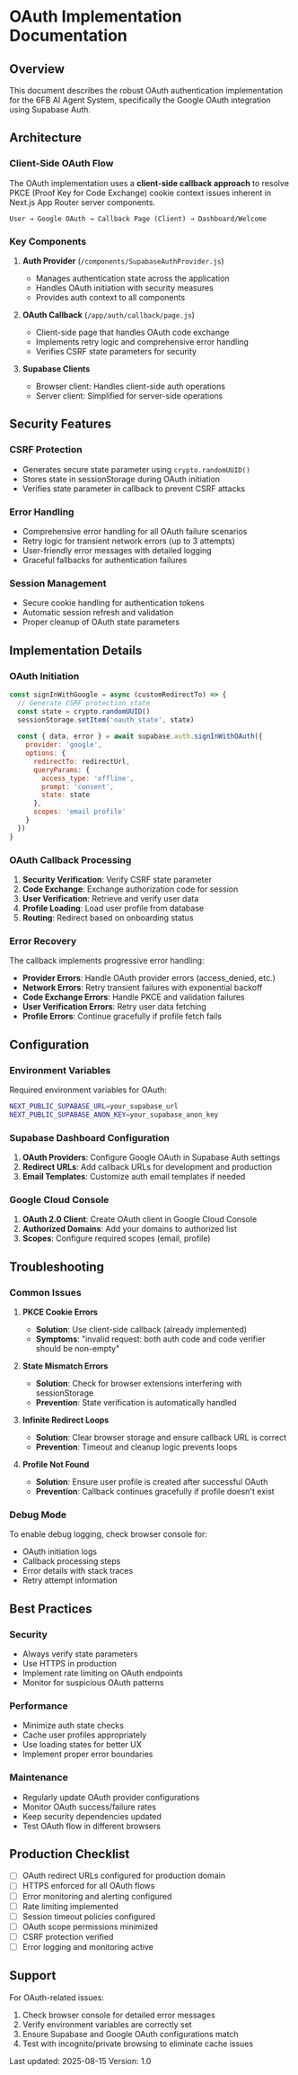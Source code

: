 # OAuth Implementation Documentation

## Overview

This document describes the robust OAuth authentication implementation for the 6FB AI Agent System, specifically the Google OAuth integration using Supabase Auth.

## Architecture

### Client-Side OAuth Flow

The OAuth implementation uses a **client-side callback approach** to resolve PKCE (Proof Key for Code Exchange) cookie context issues inherent in Next.js App Router server components.

```
User → Google OAuth → Callback Page (Client) → Dashboard/Welcome
```

### Key Components

1. **Auth Provider** (`/components/SupabaseAuthProvider.js`)
   - Manages authentication state across the application
   - Handles OAuth initiation with security measures
   - Provides auth context to all components

2. **OAuth Callback** (`/app/auth/callback/page.js`)
   - Client-side page that handles OAuth code exchange
   - Implements retry logic and comprehensive error handling
   - Verifies CSRF state parameters for security

3. **Supabase Clients**
   - Browser client: Handles client-side auth operations
   - Server client: Simplified for server-side operations

## Security Features

### CSRF Protection
- Generates secure state parameter using `crypto.randomUUID()`
- Stores state in sessionStorage during OAuth initiation
- Verifies state parameter in callback to prevent CSRF attacks

### Error Handling
- Comprehensive error handling for all OAuth failure scenarios
- Retry logic for transient network errors (up to 3 attempts)
- User-friendly error messages with detailed logging
- Graceful fallbacks for authentication failures

### Session Management
- Secure cookie handling for authentication tokens
- Automatic session refresh and validation
- Proper cleanup of OAuth state parameters

## Implementation Details

### OAuth Initiation

```javascript
const signInWithGoogle = async (customRedirectTo) => {
  // Generate CSRF protection state
  const state = crypto.randomUUID()
  sessionStorage.setItem('oauth_state', state)
  
  const { data, error } = await supabase.auth.signInWithOAuth({
    provider: 'google',
    options: {
      redirectTo: redirectUrl,
      queryParams: {
        access_type: 'offline',
        prompt: 'consent',
        state: state
      },
      scopes: 'email profile'
    }
  })
}
```

### OAuth Callback Processing

1. **Security Verification**: Verify CSRF state parameter
2. **Code Exchange**: Exchange authorization code for session
3. **User Verification**: Retrieve and verify user data
4. **Profile Loading**: Load user profile from database
5. **Routing**: Redirect based on onboarding status

### Error Recovery

The callback implements progressive error handling:

- **Provider Errors**: Handle OAuth provider errors (access_denied, etc.)
- **Network Errors**: Retry transient failures with exponential backoff
- **Code Exchange Errors**: Handle PKCE and validation failures
- **User Verification Errors**: Retry user data fetching
- **Profile Errors**: Continue gracefully if profile fetch fails

## Configuration

### Environment Variables

Required environment variables for OAuth:

```bash
NEXT_PUBLIC_SUPABASE_URL=your_supabase_url
NEXT_PUBLIC_SUPABASE_ANON_KEY=your_supabase_anon_key
```

### Supabase Dashboard Configuration

1. **OAuth Providers**: Configure Google OAuth in Supabase Auth settings
2. **Redirect URLs**: Add callback URLs for development and production
3. **Email Templates**: Customize auth email templates if needed

### Google Cloud Console

1. **OAuth 2.0 Client**: Create OAuth client in Google Cloud Console
2. **Authorized Domains**: Add your domains to authorized list
3. **Scopes**: Configure required scopes (email, profile)

## Troubleshooting

### Common Issues

1. **PKCE Cookie Errors**
   - **Solution**: Use client-side callback (already implemented)
   - **Symptoms**: "invalid request: both auth code and code verifier should be non-empty"

2. **State Mismatch Errors**
   - **Solution**: Check for browser extensions interfering with sessionStorage
   - **Prevention**: State verification is automatically handled

3. **Infinite Redirect Loops**
   - **Solution**: Clear browser storage and ensure callback URL is correct
   - **Prevention**: Timeout and cleanup logic prevents loops

4. **Profile Not Found**
   - **Solution**: Ensure user profile is created after successful OAuth
   - **Prevention**: Callback continues gracefully if profile doesn't exist

### Debug Mode

To enable debug logging, check browser console for:
- OAuth initiation logs
- Callback processing steps
- Error details with stack traces
- Retry attempt information

## Best Practices

### Security
- Always verify state parameters
- Use HTTPS in production
- Implement rate limiting on OAuth endpoints
- Monitor for suspicious OAuth patterns

### Performance
- Minimize auth state checks
- Cache user profiles appropriately
- Use loading states for better UX
- Implement proper error boundaries

### Maintenance
- Regularly update OAuth provider configurations
- Monitor OAuth success/failure rates
- Keep security dependencies updated
- Test OAuth flow in different browsers

## Production Checklist

- [ ] OAuth redirect URLs configured for production domain
- [ ] HTTPS enforced for all OAuth flows
- [ ] Error monitoring and alerting configured
- [ ] Rate limiting implemented
- [ ] Session timeout policies configured
- [ ] OAuth scope permissions minimized
- [ ] CSRF protection verified
- [ ] Error logging and monitoring active

## Support

For OAuth-related issues:
1. Check browser console for detailed error messages
2. Verify environment variables are correctly set
3. Ensure Supabase and Google OAuth configurations match
4. Test with incognito/private browsing to eliminate cache issues

Last updated: 2025-08-15
Version: 1.0